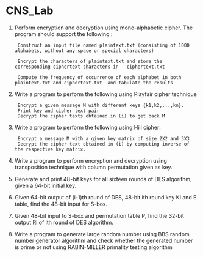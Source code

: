 # CNS_Lab



1. Perform encryption and decryption using mono-alphabetic cipher. The program should support the
following :

        Construct an input file named plaintext.txt (consisting of 1000 alphabets, without any space or special characters)
        
        Encrypt the characters of plaintext.txt and store the corresponding ciphertext characters in   ciphertext.txt
      
        Compute the frequency of occurrence of each alphabet in both plaintext.txt and ciphertext.txt  and tabulate the results
       
        
        
2. Write a program to perform the following using Playfair cipher technique

        Encrypt a given message M with different keys {k1,k2,...,kn}.
        Print key and cipher text pair
        Decrypt the cipher texts obtained in (i) to get back M
        
        
3. Write a program to perform the following using Hill cipher:

        Encrypt a message M with a given key matrix of size 2X2 and 3X3
        Decrypt the cipher text obtained in (i) by computing inverse of the respective key matrix.
        
4. Write a program to perform encryption and decryption using transposition technique with column
permutation given as key.


5. Generate and print 48-bit keys for all sixteen rounds of DES algorithm, given a 64-bit initial key.


6. Given 64-bit output of (i-1)th round of DES, 48-bit ith round key Ki and E table, find the 48-bit input for
S-box.


7. Given 48-bit input to S-box and permutation table P, find the 32-bit output Ri of ith round of DES
algorithm.

8. Write a program to generate large random number using BBS random number generator algorithm
and check whether the generated number is prime or not using RABIN-MILLER primality testing
algorithm
